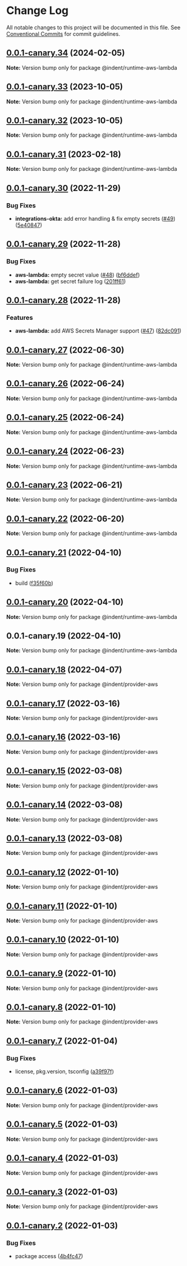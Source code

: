 # Change Log

All notable changes to this project will be documented in this file.
See [Conventional Commits](https://conventionalcommits.org) for commit guidelines.

## [0.0.1-canary.34](https://github.com/indentapis/integrations/compare/@indent/runtime-aws-lambda@0.0.1-canary.33...@indent/runtime-aws-lambda@0.0.1-canary.34) (2024-02-05)

**Note:** Version bump only for package @indent/runtime-aws-lambda





## [0.0.1-canary.33](https://github.com/indentapis/integrations/compare/@indent/runtime-aws-lambda@0.0.1-canary.32...@indent/runtime-aws-lambda@0.0.1-canary.33) (2023-10-05)

**Note:** Version bump only for package @indent/runtime-aws-lambda





## [0.0.1-canary.32](https://github.com/indentapis/integrations/compare/@indent/runtime-aws-lambda@0.0.1-canary.31...@indent/runtime-aws-lambda@0.0.1-canary.32) (2023-10-05)

**Note:** Version bump only for package @indent/runtime-aws-lambda





## [0.0.1-canary.31](https://github.com/indentapis/integrations/compare/@indent/runtime-aws-lambda@0.0.1-canary.30...@indent/runtime-aws-lambda@0.0.1-canary.31) (2023-02-18)

**Note:** Version bump only for package @indent/runtime-aws-lambda





## [0.0.1-canary.30](https://github.com/indentapis/integrations/compare/@indent/runtime-aws-lambda@0.0.1-canary.29...@indent/runtime-aws-lambda@0.0.1-canary.30) (2022-11-29)


### Bug Fixes

* **integrations-okta:** add error handling & fix empty secrets ([#49](https://github.com/indentapis/integrations/issues/49)) ([5e40847](https://github.com/indentapis/integrations/commit/5e408476da926e1618291218716d7874e7e82e26))





## [0.0.1-canary.29](https://github.com/indentapis/integrations/compare/@indent/runtime-aws-lambda@0.0.1-canary.28...@indent/runtime-aws-lambda@0.0.1-canary.29) (2022-11-28)


### Bug Fixes

* **aws-lambda:** empty secret value ([#48](https://github.com/indentapis/integrations/issues/48)) ([bf6ddef](https://github.com/indentapis/integrations/commit/bf6ddeff96d488c478092058ecd18cbeab31b90f))
* **aws-lambda:** get secret failure log ([201ff61](https://github.com/indentapis/integrations/commit/201ff610ca14b921e3a247559815eb261985f60b))





## [0.0.1-canary.28](https://github.com/indentapis/integrations/compare/@indent/runtime-aws-lambda@0.0.1-canary.27...@indent/runtime-aws-lambda@0.0.1-canary.28) (2022-11-28)


### Features

* **aws-lambda:** add AWS Secrets Manager support ([#47](https://github.com/indentapis/integrations/issues/47)) ([82dc091](https://github.com/indentapis/integrations/commit/82dc0913c905743abfe8aa752350fcb79f62a354))





## [0.0.1-canary.27](https://github.com/indentapis/integrations/compare/@indent/runtime-aws-lambda@0.0.1-canary.26...@indent/runtime-aws-lambda@0.0.1-canary.27) (2022-06-30)

**Note:** Version bump only for package @indent/runtime-aws-lambda





## [0.0.1-canary.26](https://github.com/indentapis/integrations/compare/@indent/runtime-aws-lambda@0.0.1-canary.25...@indent/runtime-aws-lambda@0.0.1-canary.26) (2022-06-24)

**Note:** Version bump only for package @indent/runtime-aws-lambda





## [0.0.1-canary.25](https://github.com/indentapis/integrations/compare/@indent/runtime-aws-lambda@0.0.1-canary.24...@indent/runtime-aws-lambda@0.0.1-canary.25) (2022-06-24)

**Note:** Version bump only for package @indent/runtime-aws-lambda





## [0.0.1-canary.24](https://github.com/indentapis/integrations/compare/@indent/runtime-aws-lambda@0.0.1-canary.23...@indent/runtime-aws-lambda@0.0.1-canary.24) (2022-06-23)

**Note:** Version bump only for package @indent/runtime-aws-lambda





## [0.0.1-canary.23](https://github.com/indentapis/integrations/compare/@indent/runtime-aws-lambda@0.0.1-canary.22...@indent/runtime-aws-lambda@0.0.1-canary.23) (2022-06-21)

**Note:** Version bump only for package @indent/runtime-aws-lambda





## [0.0.1-canary.22](https://github.com/indentapis/integrations/compare/@indent/runtime-aws-lambda@0.0.1-canary.21...@indent/runtime-aws-lambda@0.0.1-canary.22) (2022-06-20)

**Note:** Version bump only for package @indent/runtime-aws-lambda





## [0.0.1-canary.21](https://github.com/indentapis/integrations/compare/@indent/runtime-aws-lambda@0.0.1-canary.20...@indent/runtime-aws-lambda@0.0.1-canary.21) (2022-04-10)


### Bug Fixes

* build ([f35f60b](https://github.com/indentapis/integrations/commit/f35f60be6050a9f50ae5617be3583c6454e0d5d9))





## [0.0.1-canary.20](https://github.com/indentapis/integrations/compare/@indent/runtime-aws-lambda@0.0.1-canary.19...@indent/runtime-aws-lambda@0.0.1-canary.20) (2022-04-10)

**Note:** Version bump only for package @indent/runtime-aws-lambda





## 0.0.1-canary.19 (2022-04-10)

**Note:** Version bump only for package @indent/runtime-aws-lambda





## [0.0.1-canary.18](https://github.com/indentapis/integrations/compare/@indent/provider-aws@0.0.1-canary.17...@indent/provider-aws@0.0.1-canary.18) (2022-04-07)

**Note:** Version bump only for package @indent/provider-aws





## [0.0.1-canary.17](https://github.com/indentapis/integrations/compare/@indent/provider-aws@0.0.1-canary.16...@indent/provider-aws@0.0.1-canary.17) (2022-03-16)

**Note:** Version bump only for package @indent/provider-aws





## [0.0.1-canary.16](https://github.com/indentapis/integrations/compare/@indent/provider-aws@0.0.1-canary.15...@indent/provider-aws@0.0.1-canary.16) (2022-03-16)

**Note:** Version bump only for package @indent/provider-aws





## [0.0.1-canary.15](https://github.com/indentapis/integrations/compare/@indent/provider-aws@0.0.1-canary.14...@indent/provider-aws@0.0.1-canary.15) (2022-03-08)

**Note:** Version bump only for package @indent/provider-aws





## [0.0.1-canary.14](https://github.com/indentapis/integrations/compare/@indent/provider-aws@0.0.1-canary.13...@indent/provider-aws@0.0.1-canary.14) (2022-03-08)

**Note:** Version bump only for package @indent/provider-aws





## [0.0.1-canary.13](https://github.com/indentapis/integrations/compare/@indent/provider-aws@0.0.1-canary.12...@indent/provider-aws@0.0.1-canary.13) (2022-03-08)

**Note:** Version bump only for package @indent/provider-aws





## [0.0.1-canary.12](https://github.com/indentapis/integrations/compare/@indent/provider-aws@0.0.1-canary.11...@indent/provider-aws@0.0.1-canary.12) (2022-01-10)

**Note:** Version bump only for package @indent/provider-aws





## [0.0.1-canary.11](https://github.com/indentapis/integrations/compare/@indent/provider-aws@0.0.1-canary.10...@indent/provider-aws@0.0.1-canary.11) (2022-01-10)

**Note:** Version bump only for package @indent/provider-aws





## [0.0.1-canary.10](https://github.com/indentapis/integrations/compare/@indent/provider-aws@0.0.1-canary.9...@indent/provider-aws@0.0.1-canary.10) (2022-01-10)

**Note:** Version bump only for package @indent/provider-aws





## [0.0.1-canary.9](https://github.com/indentapis/integrations/compare/@indent/provider-aws@0.0.1-canary.8...@indent/provider-aws@0.0.1-canary.9) (2022-01-10)

**Note:** Version bump only for package @indent/provider-aws





## [0.0.1-canary.8](https://github.com/indentapis/integrations/compare/@indent/provider-aws@0.0.1-canary.7...@indent/provider-aws@0.0.1-canary.8) (2022-01-10)

**Note:** Version bump only for package @indent/provider-aws





## [0.0.1-canary.7](https://github.com/indentapis/integrations/compare/@indent/provider-aws@0.0.1-canary.6...@indent/provider-aws@0.0.1-canary.7) (2022-01-04)


### Bug Fixes

* license, pkg.version, tsconfig ([a39f97f](https://github.com/indentapis/integrations/commit/a39f97fdec58b3dbe34f87eedf6e74ea67a75c58))





## [0.0.1-canary.6](https://github.com/indentapis/integrations/compare/@indent/provider-aws@0.0.1-canary.5...@indent/provider-aws@0.0.1-canary.6) (2022-01-03)

**Note:** Version bump only for package @indent/provider-aws





## [0.0.1-canary.5](https://github.com/indentapis/integrations/compare/@indent/provider-aws@0.0.1-canary.4...@indent/provider-aws@0.0.1-canary.5) (2022-01-03)

**Note:** Version bump only for package @indent/provider-aws





## [0.0.1-canary.4](https://github.com/indentapis/integrations/compare/@indent/provider-aws@0.0.1-canary.3...@indent/provider-aws@0.0.1-canary.4) (2022-01-03)

**Note:** Version bump only for package @indent/provider-aws





## [0.0.1-canary.3](https://github.com/indentapis/integrations/compare/@indent/provider-aws@0.0.1-canary.2...@indent/provider-aws@0.0.1-canary.3) (2022-01-03)

**Note:** Version bump only for package @indent/provider-aws





## [0.0.1-canary.2](https://github.com/indentapis/integrations/compare/@indent/provider-aws@0.0.1-canary.1...@indent/provider-aws@0.0.1-canary.2) (2022-01-03)


### Bug Fixes

* package access ([4b4fc47](https://github.com/indentapis/integrations/commit/4b4fc47e037c49ddb79076d8d35acc438d6ef01b))
